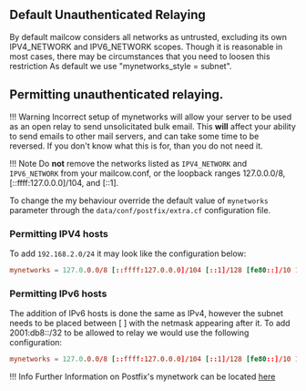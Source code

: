## Default Unauthenticated Relaying
By default mailcow considers all networks as untrusted, excluding its own IPV4_NETWORK and IPV6_NETWORK scopes. Though it is reasonable in most cases, there may be circumstances that you need to loosen this restriction 
As default we use "mynetworks_style = subnet".

## Permitting unauthenticated relaying.

!!! Warning
Incorrect setup of mynetworks will allow your server to be used as an open relay to send unsolicitated bulk email. This **will** affect your ability to send emails to other mail servers, and can take some time to be reversed. If you don't know what this is for, than you do not need it.

!!! Note  Do **not** remove the networks listed as `IPV4_NETWORK` and `IPV6_NETWORK` from your mailcow.conf, or the loopback ranges 127.0.0.0/8, [::ffff:127.0.0.0]/104, and [::1]. 

To change the my behaviour override the default value of `mynetworks` parameter through the `data/conf/postfix/extra.cf` configuration file.

### Permitting IPV4 hosts
To add `192.168.2.0/24` it may look like the configuration below:

``` data/conf/postfix/extra.cf
mynetworks = 127.0.0.0/8 [::ffff:127.0.0.0]/104 [::1]/128 [fe80::]/10 172.22.1.0/24 [fd4d:6169:6c63:6f77::]/64 192.0.2.0/24
```

### Permitting IPv6 hosts

The addition of IPv6 hosts is done the same as IPv4, however the subnet needs to be placed between [ ] with the netmask appearing after it. To add 2001:db8::/32 to be allowed to relay we would use the following configuration:

``` data/conf/postfix/extra.cf
mynetworks = 127.0.0.0/8 [::ffff:127.0.0.0]/104 [::1]/128 [fe80::]/10 172.22.1.0/24 [fd4d:6169:6c63:6f77::]/64 [2001:DB8::]/32
```

!!! Info
Further Information on Postfix's mynetwork can be located [here](http://www.postfix.org/postconf.5.html#mynetworks "Postfix's mynetworks")
